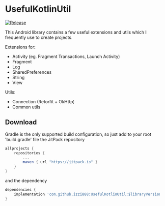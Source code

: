 # UsefulKotlinUtil


[![Release](https://jitpack.io/v/jitpack/android-example.svg)](https://jitpack.io/#izzi888/UsefulKotlinUtil)

This Android library contains a few useful extensions and utils which I frequently use to create projects.

Extensions for: 
- Activity (eg. Fragment Transactions, Launch Activity)
- Fragment
- Log
- SharedPreferences
- String
- View

Utils:
- Connection (Retorfit + OkHttp)
- Common utils

## Download
Gradle is the only supported build configuration, so just add to your root 'build.gradle' file the JitPack repository

```gradle
allprojects {
    repositories {
        ...
        maven { url "https://jitpack.io" }
    }
}
```

and the dependency

```gradle
dependencies {
    implementation 'com.github.izzi888:UsefulKotlinUtil:$libraryVersion'
}
```

